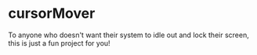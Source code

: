 # cursorMover
To anyone who doesn't want their system to idle out and lock their screen, this is just a fun project for you!
